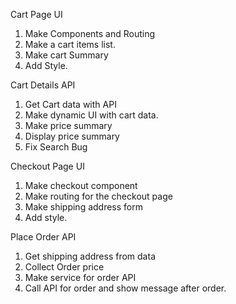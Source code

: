  Cart Page UI
 1. Make Components and Routing
 2. Make a cart items list.
 3. Make cart Summary
 4. Add Style.

 Cart Details API
1. Get Cart data with API
2. Make dynamic UI with cart data.
3. Make price summary
4. Display price summary
5. Fix Search Bug

Checkout Page UI
1. Make checkout component
2. Make routing for the checkout page
3. Make shipping address form
4. Add style.

Place Order API
1. Get shipping address from data
2. Collect Order price
3. Make service for order API
4. Call API for order and show message after order.